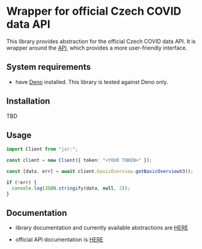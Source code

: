 # Wrapper for official Czech COVID data API

This library provides abstraction for the official Czech COVID data API. It is
wrapper around the [API](https://onemocneni-aktualne.mzcr.cz/api/v3/docs), which
provides a more user-friendly interface.

## System requirements

- have [Deno](https://docs.deno.com/) installed. This library is tested against
  Deno only.

## Installation

TBD

## Usage

```ts
import Client from "jsr:";

const client = new Client({ token: "<YOUR TOKEN>" });

const [data, err] = await client.basicOverview.getBasicOverviewV3();

if (!err) {
  console.log(JSON.stringify(data, null, 2));
}
```

## Documentation

- library documentation and currently available abstractions are [HERE]()

- official API documentation is
  [HERE](https://onemocneni-aktualne.mzcr.cz/api/v3/docs)
